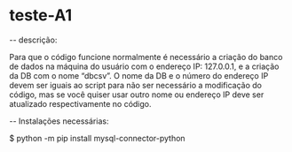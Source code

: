 # teste-A1

-- descrição:

Para que o código funcione normalmente é necessário a criação do banco de dados na máquina do usuário com o endereço IP: 127.0.0.1, e a criação da DB com o nome “dbcsv”.
O nome da DB e o número do endereço IP devem ser iguais ao script para não ser necessário a modificação do código, mas se você quiser usar outro nome ou endereço IP deve ser atualizado respectivamente no código.


-- Instalações necessárias:

$ python -m pip install mysql-connector-python

